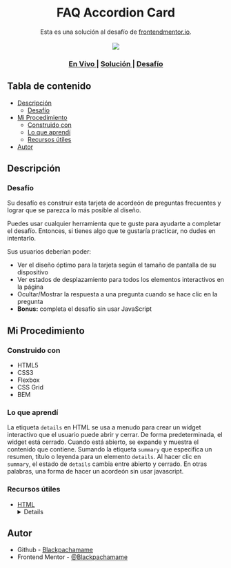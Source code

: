 <h1 align="center">FAQ Accordion Card</h1>

<div align="center">
   Esta es una solución al desafío de <a href="https://www.frontendmentor.io/">frontendmentor.io</a>.
</div>
<br>
<div align="center">
<img src="design/desktop-preview.jpg"></img>
  <h3>
    <a href="https://blackpachamame.github.io/desafíos-frontendmentor/faq-accordion-card/">
      En Vivo
    </a>
    <span> | </span>
    <a href="https://www.frontendmentor.io/solutions/faq-accordion-card">
      Solución
    </a>
   <span> | </span>
    <a href="https://www.frontendmentor.io/challenges/faq-accordion-card-XlyjD0Oam">
      Desafío
    </a>
  </h3>
</div>

## Tabla de contenido

- [Descripción](#descripción)
  - [Desafío](#desafío)
- [Mi Procedimiento](#mi-procedimiento)
  - [Construido con](#construido-con)
  - [Lo que aprendí](#lo-que-aprendí)
  - [Recursos útiles](#recursos-útiles)
- [Autor](#autor)

## Descripción

### Desafío

Su desafío es construir esta tarjeta de acordeón de preguntas frecuentes y lograr que se parezca lo más posible al diseño.

Puedes usar cualquier herramienta que te guste para ayudarte a completar el desafío. Entonces, si tienes algo que te gustaría practicar, no dudes en intentarlo.

Sus usuarios deberían poder:

- Ver el diseño óptimo para la tarjeta según el tamaño de pantalla de su dispositivo
- Ver estados de desplazamiento para todos los elementos interactivos en la página
- Ocultar/Mostrar la respuesta a una pregunta cuando se hace clic en la pregunta
- **Bonus:** completa el desafío sin usar JavaScript

## Mi Procedimiento

### Construido con

- HTML5
- CSS3
- Flexbox
- CSS Grid
- BEM

### Lo que aprendí

La etiqueta `details` en HTML se usa a menudo para crear un widget interactivo que el usuario puede abrir y cerrar. De forma predeterminada, el widget está cerrado. Cuando está abierto, se expande y muestra el contenido que contiene. Sumando la etiqueta `summary` que especifica un resumen, título o leyenda para un elemento `details`. Al hacer clic en `summary`, el estado de `details` cambia entre abierto y cerrado. En otras palabras, una forma de hacer un acordeón sin usar javascript.

### Recursos útiles

- [HTML <details> Tag](https://www.w3schools.com/tags/tag_details.asp) - Información y ejemplos de las etiquetas `details` y `summary`.

## Autor

- Github - [Blackpachamame](https://github.com/Blackpachamame)
- Frontend Mentor - [@Blackpachamame](https://www.frontendmentor.io/profile/Blackpachamame)

